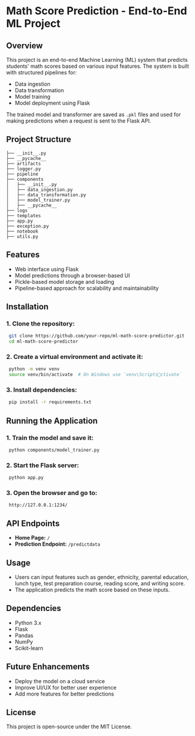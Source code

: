 # Math Score Prediction - End-to-End ML Project

## Overview
This project is an end-to-end Machine Learning (ML) system that predicts students' math scores based on various input features. The system is built with structured pipelines for:

- Data ingestion
- Data transformation
- Model training
- Model deployment using Flask

The trained model and transformer are saved as `.pkl` files and used for making predictions when a request is sent to the Flask API.

## Project Structure
```plaintext
├── __init__.py
├── __pycache__
├── artifacts
├── logger.py
├── pipeline
├── components
│   ├── __init__.py
│   ├── data_ingestion.py
│   ├── data_transformation.py
│   ├── model_trainer.py
│   ├── __pycache__
├── logs
├── templates
├── app.py
├── exception.py
├── notebook
├── utils.py
```

## Features
- Web interface using Flask
- Model predictions through a browser-based UI
- Pickle-based model storage and loading
- Pipeline-based approach for scalability and maintainability

## Installation

### 1. Clone the repository:
```sh
 git clone https://github.com/your-repo/ml-math-score-predictor.git
 cd ml-math-score-predictor
```

### 2. Create a virtual environment and activate it:
```sh
 python -m venv venv
 source venv/bin/activate  # On Windows use `venv\Scriptsctivate`
```

### 3. Install dependencies:
```sh
 pip install -r requirements.txt
```

## Running the Application

### 1. Train the model and save it:
```sh
 python components/model_trainer.py
```

### 2. Start the Flask server:
```sh
 python app.py
```

### 3. Open the browser and go to:
```
 http://127.0.0.1:1234/
```

## API Endpoints
- **Home Page:** `/`
- **Prediction Endpoint:** `/predictdata`

## Usage
- Users can input features such as gender, ethnicity, parental education, lunch type, test preparation course, reading score, and writing score.
- The application predicts the math score based on these inputs.

## Dependencies
- Python 3.x
- Flask
- Pandas
- NumPy
- Scikit-learn

## Future Enhancements
- Deploy the model on a cloud service
- Improve UI/UX for better user experience
- Add more features for better predictions

## License
This project is open-source under the MIT License.
